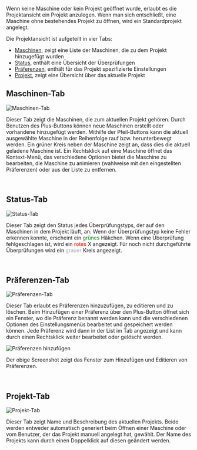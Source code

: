 Wenn keine Maschine oder kein Projekt geöffnet wurde, erlaubt es die Projektansicht ein Projekt anzulegen. 
Wenn man sich entschließt, eine Maschine ohne bestehendes Projekt zu öffnen, wird ein Standardprojekt angelegt.

Die Projektansicht ist aufgeteilt in vier Tabs:
* [Maschinen](#Machines), zeigt eine Liste der Maschinen, die zu dem Projekt hinzugefügt wurden
* [Status](#Verifications), enthält eine Übersicht der Überprüfungen
* [Präferenzen](#Preferences), enthält für das Projekt spezifizierte Einstellungen
* [Projekt](#Project), zeigt eine Übersicht über das aktuelle Projekt

## <a id="Machines"> Maschinen-Tab </a>

![Maschinen-Tab](../screenshots/Project/Machines%20Tab.png)

Dieser Tab zeigt die Maschinen, die zum aktuellen Projekt gehören. 
Durch Benutzen des Plus-Buttons können neue Maschinen erstellt oder vorhandene hinzugefügt werden. 
Mithilfe der Pfeil-Buttons kann die aktuell ausgewählte Maschine in der Reihenfolge rauf bzw. herunterbewegt werden.
Ein grüner Kreis neben der Maschine zeigt an, dass dies die aktuell geladene Maschine ist. Ein Rechtsklick auf eine Maschine öffnet das Kontext-Menü, das verschiedene Optionen bietet die Maschine zu bearbeiten,
die Maschine zu animieren (wahlweise mit den eingestellten Präferenzen) oder aus der Liste zu entfernen.

<br>

## <a id="Verifications"> Status-Tab </a>

![Status-Tab](../screenshots/Project/Verifications%20Tab.png)

Dieser Tab zeigt den Status jedes Überprüfungstyps, der auf den Maschinen in dem Projekt läuft, an. 
Wenn der Überprüfungstyp keine Fehler erkennen konnte, erscheint ein <span style="color:green">grünes</span> Häkchen.
Wenn eine Überprüfung fehlgeschlagen ist, wird ein <span style="color:red">rotes</span> X angezeigt.
Für noch nicht durchgeführte Überprüfungen wird ein <span style="color:darkgrey">grauer</span> Kreis angezeigt.

<br>

## <a id="Preferences"> Präferenzen-Tab </a>

![Präferenzen-Tab](../screenshots/Project/Preferences%20Tab.png)

Dieser Tab erlaubt es Präferenzen hinzuzufügen, zu editieren und zu löschen.
Beim Hinzufügen einer Präferenz über den Plus-Button öffnet sich ein Fenster, wo die Präferenz benannt werden kann und die verschiedenen Optionen des Einstellungsmenüs
bearbeitet und gespeichert werden können.
Jede Präferenz wird dann in der List im Tab angezeigt und kann durch einen Rechtsklick weiter bearbeitet oder gelöscht werden.

![Präferenzen hinzufügen](../screenshots/Project/Add%20Preference.png)

Der obige Screenshot zeigt das Fenster zum Hinzufügen und Editieren von Präferenzen.

<br>

## <a id="Project"> Projekt-Tab </a>

![Projekt-Tab](../screenshots/Project/Project%20Tab.png)

Dieser Tab zeigt Name und Beschreibung des aktuellen Projekts. 
Beide werden entweder automatisch generiert beim Öffnen einer Maschine oder vom Benutzer, der das Projekt manuell angelegt hat, gewählt.
Der Name des Projekts kann durch einen Doppelklick auf diesen geändert werden.
